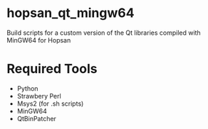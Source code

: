 # hopsan_qt_mingw64
Build scripts for a custom version of the Qt libraries compiled with MinGW64 for Hopsan

# Required Tools
- Python
- Strawbery Perl
- Msys2 (for .sh scripts)
- MinGW64
- QtBinPatcher
